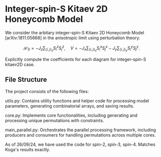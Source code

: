# Integer-spin-S Kitaev 2D Honeycomb Model

We consider the arbitary integer-spin-S Kitaev 2D Honeycomb Model [arXiv:1811.05668] in the anisotropic limit using perturbation theory. 

$$
\mathcal{H}_0=-J_z \sum_{\langle i, j\rangle_z} S_i^z S_j^z, \quad V=-J_x \sum_{\langle i, j\rangle_x} S_i^x S_j^x-J_y \sum_{\langle i, j\rangle_y} S_i^y S_j^y .
$$

Explicitly compute the coefficients for each diagram for integer-spin-S kitaev2D case.


## File Structure


The project consists of the following files:

utils.py: Contains utility functions and helper code for processing model parameters, generating combinatorial arrays, and saving results.

core.py: Implements core functionalities, including generating and processing unique permutations with constraints.

main_parallel.py: Orchestrates the parallel processing framework, including producers and consumers for handling permutations across multiple cores.

As of 26/09/24, we have used the code for spin-2, spin-3, spin-4.
Matches Koga's results exactly.
